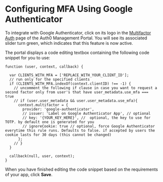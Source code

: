 # Configuring MFA Using Google Authenticator

To integrate with Google Authenticator, click on its logo in the [Multifactor Auth](${uiURL}/#/multifactor) page of the Auth0 Management Portal. You will see its associated slider turn green, which indicates that this feature is now active.

The portal displays a code editing textbox containing the following code snippet for you to use:

```JS
function (user, context, callback) {

  var CLIENTS_WITH_MFA = ['REPLACE_WITH_YOUR_CLIENT_ID'];
  // run only for the specified clients
  if (CLIENTS_WITH_MFA.indexOf(context.clientID) !== -1) {
    // uncomment the following if clause in case you want to request a second factor only from user's that have user_metadata.use_mfa === true
    // if (user.user_metadata && user.user_metadata.use_mfa){
      context.multifactor = {
        provider: 'google-authenticator',
        // issuer: 'Label on Google Authenticator App', // optional
        // key: '{YOUR_KEY_HERE}', //  optional, the key to use for TOTP. by default one is generated for you
        // ignoreCookie: true // optional, force Google Authenticator everytime this rule runs. Defaults to false. if accepted by users the cookie lasts for 30 days (this cannot be changed)
      };
    // }
  }

  callback(null, user, context);
}
```

When you have finished editing the code snippet based on the requirements of your app, click **Save**.

